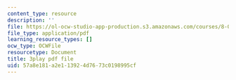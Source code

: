 ```yaml
---
content_type: resource
description: ''
file: https://ol-ocw-studio-app-production.s3.amazonaws.com/courses/8-01sc-classical-mechanics-fall-2016/57a8e181a2e113924d7673c0198995cf_c15RtHXBVuQ.pdf
file_type: application/pdf
learning_resource_types: []
ocw_type: OCWFile
resourcetype: Document
title: 3play pdf file
uid: 57a8e181-a2e1-1392-4d76-73c0198995cf
---
```

